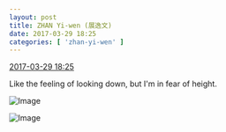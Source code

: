 ```yaml
---
layout: post
title: ZHAN Yi-wen (展逸文)
date: 2017-03-29 18:25
categories: [ 'zhan-yi-wen' ]
---
```


<div class="weibo-info">
  <a href="http://weibo.com/6108090526/EC3BCy1jx">2017-03-29 18:25</a>
</div>

Like the feeling of looking down, but I'm in fear of height.

<!-- more -->

![Image](http://wx4.sinaimg.cn/mw690/006FmVn8ly1fe3vvo3ehej30ku0rswi7.jpg)

![Image](http://wx4.sinaimg.cn/mw690/006FmVn8ly1fe3vvpevj1j30ku0rs0ws.jpg)
